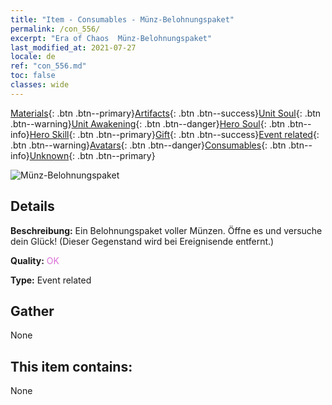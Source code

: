 ```yaml
---
title: "Item - Consumables - Münz-Belohnungspaket"
permalink: /con_556/
excerpt: "Era of Chaos  Münz-Belohnungspaket"
last_modified_at: 2021-07-27
locale: de
ref: "con_556.md"
toc: false
classes: wide
---
```

 [Materials](/ItemsDE/){: .btn .btn--primary}[Artifacts](/ItemsDE/Artifacts/){: .btn .btn--success}[Unit Soul](/ItemsDE/UnitSoul/){: .btn .btn--warning}[Unit Awakening](/ItemsDE/UnitAwakening/){: .btn .btn--danger}[Hero Soul](/ItemsDE/HeroSoul/){: .btn .btn--info}[Hero Skill](/ItemsDE/HeroSkill/){: .btn .btn--primary}[Gift](/ItemsDE/Gift/){: .btn .btn--success}[Event related](/ItemsDE/Events/){: .btn .btn--warning}[Avatars](/ItemsDE/Avatars/){: .btn .btn--danger}[Consumables](/ItemsDE/Consumables/){: .btn .btn--info}[Unknown](/ItemsDE/Unknown/){: .btn .btn--primary}

 ![Münz-Belohnungspaket](/images/t/i_10042_redpacket.png)

## Details
 **Beschreibung:** Ein Belohnungspaket voller Münzen. Öffne es und versuche dein Glück! (Dieser Gegenstand wird bei Ereignisende entfernt.)

 **Quality:** <span style="color: #DA70D6">OK</span>

 **Type:** Event related

## Gather

  None

## This item contains:

  None

